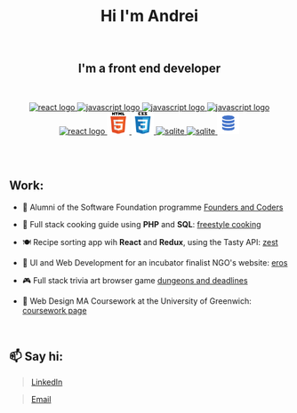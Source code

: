 <br>
<h1 align="center">Hi I'm Andrei</h1>
<br> 
<h2 align="center">I'm a front end developer</h2>    
<br>              
                          
<p align="center">   
  <a href="https://developer.mozilla.org/en-US/docs/Web/JavaScript" target="_blank" rel="noreferrer">  
    <img src="https://upload.wikimedia.org/wikipedia/commons/thumb/3/30/React_Logo_SVG.svg/180px-React_Logo_SVG.svg.png" alt="react logo" width="40" height="40"/> 
  </a> 
  <a href="https://developer.mozilla.org/en-US/docs/Web/JavaScript" target="_blank" rel="noreferrer"> 
    <img src="https://d2nir1j4sou8ez.cloudfront.net/wp-content/uploads/2021/12/nextjs-boilerplate-logo.png" alt="javascript logo" width="40" height="40"/> 
  </a> 
  <a href="https://developer.mozilla.org/en-US/docs/Web/JavaScript" target="_blank" rel="noreferrer"> 
    <img src="https://upload.wikimedia.org/wikipedia/commons/thumb/6/6a/JavaScript-logo.png/768px-JavaScript-logo.png" alt="javascript logo" width="40" height="40"/> 
  </a> 
 <a href="https://developer.mozilla.org/en-US/docs/Web/JavaScript" target="_blank" rel="noreferrer"> 
    <img src="https://upload.wikimedia.org/wikipedia/commons/thumb/4/4c/Typescript_logo_2020.svg/2048px-Typescript_logo_2020.svg.png" alt="javascript logo" width="40" height="40"/> 
  </a> 
  <a href="https://developer.mozilla.org/en-US/docs/Web/JavaScript" target="_blank" rel="noreferrer"> 
    <img src="https://upload.wikimedia.org/wikipedia/commons/thumb/1/17/GraphQL_Logo.svg/800px-GraphQL_Logo.svg.png" alt="react logo" width="40" height="40"/> 
  </a> 
  <a href="https://www.w3.org/html/" target="_blank" rel="noreferrer"> 
     <img src="https://raw.githubusercontent.com/devicons/devicon/master/icons/html5/html5-original-wordmark.svg" alt="html5" width="40" height="40"/> 
  </a> 
  <a href="https://www.w3schools.com/css/" target="_blank" rel="noreferrer"> 
    <img src="https://raw.githubusercontent.com/devicons/devicon/master/icons/css3/css3-original-wordmark.svg" alt="css3" width="40" height="40"/>
  </a> 
  <a href="https://en-gb.wordpress.org/" target="_blank" rel="noreferrer"> 
    <img src="https://encrypted-tbn0.gstatic.com/images?q=tbn:ANd9GcSGOdpfTINN7ozdHWo2UYAvq9akbCqEIwyBa7icxcuhWwDZJ9ZSnPWV7PMpMj67fPONeWY&usqp=CAU" alt="sqlite" width="40" height="40"/> 
  </a> 
  <a href="https://www.php.net/download-logos.php" target="_blank" rel="noreferrer"> 
    <img src="https://upload.wikimedia.org/wikipedia/commons/thumb/2/27/PHP-logo.svg/1067px-PHP-logo.svg.png" alt="sqlite" width="40" height="40"/> 
  </a> 
  <a href="https://dev.mysql.com/doc/" target="_blank" rel="noreferrer"> 
    <img src="https://raw.githubusercontent.com/github/explore/80688e429a7d4ef2fca1e82350fe8e3517d3494d/topics/sql/sql.png" alt="sqlite" width="40" height="40"/> 
  </a> 
</p>
 
<br>
<br>



## Work:

- 🌱 Alumni of the Software Foundation programme [Founders and Coders](https://www.foundersandcoders.com/) 

- 🍳 Full stack cooking guide using **PHP** and **SQL**: [freestyle cooking](https://github.com/revforev/freestyle-cooking-theme)

- 🍽️ Recipe sorting app wih **React** and **Redux**, using the Tasty API: [zest](https://github.com/chingu-voyages/v46-tier2-team-16)

- 💌 UI and Web Development for an incubator finalist NGO's website: [eros](https://github.com/revforev/Eros-Website)

- 🎮 Full stack trivia art browser game [dungeons and deadlines](https://github.com/revforev/dungeons-and-deadlines-fac)

- 📓  Web Design MA Coursework at the University of Greenwich: [coursework page](https://andrefuel.com/)

<br>

## 📫  Say hi:

> [LinkedIn](https://www.linkedin.com/in/andrei2099/)

> [Email](dutulescu_andrei@yahoo.com)

<br>
<br>
  
